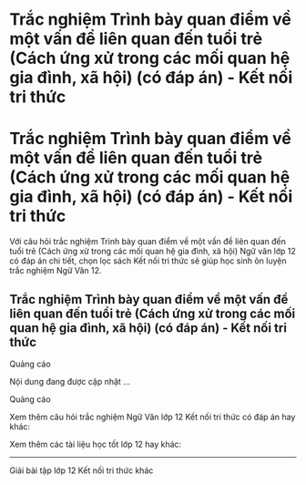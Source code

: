 # Trắc nghiệm Trình bày quan điểm về một vấn đề liên quan đến tuổi trẻ (Cách ứng xử trong các mối quan hệ gia đình, xã hội) (có đáp án) - Kết nối tri thức

# Trắc nghiệm Trình bày quan điểm về một vấn đề liên quan đến tuổi trẻ (Cách ứng xử trong các mối quan hệ gia đình, xã hội) (có đáp án) - Kết nối tri thức

Với câu hỏi trắc nghiệm Trình bày quan điểm về một vấn đề liên quan đến tuổi trẻ (Cách ứng xử trong các mối quan hệ gia đình, xã hội) Ngữ văn lớp 12 có đáp án chi tiết, chọn lọc sách Kết nối tri thức sẽ giúp học sinh ôn luyện trắc nghiệm Ngữ Văn 12.

## Trắc nghiệm Trình bày quan điểm về một vấn đề liên quan đến tuổi trẻ (Cách ứng xử trong các mối quan hệ gia đình, xã hội) (có đáp án) - Kết nối tri thức

Quảng cáo

Nội dung đang được cập nhật ...

Quảng cáo

Xem thêm câu hỏi trắc nghiệm Ngữ Văn lớp 12 Kết nối tri thức có đáp án hay khác:

Xem thêm các tài liệu học tốt lớp 12 hay khác:

* * *

Giải bài tập lớp 12 Kết nối tri thức khác
